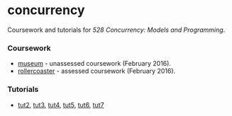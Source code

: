 # concurrency

Coursework and tutorials for _528 Concurrency: Models and Programming_.

### Coursework

- [museum](museum) - unassessed coursework (February 2016).
- [rollercoaster](rollercoaster) - assessed coursework (February 2016).

### Tutorials

- [tut2](tut2), [tut3](tut3), [tut4](tut4), [tut5](tut5), [tut6](tut6), [tut7](tut7)
